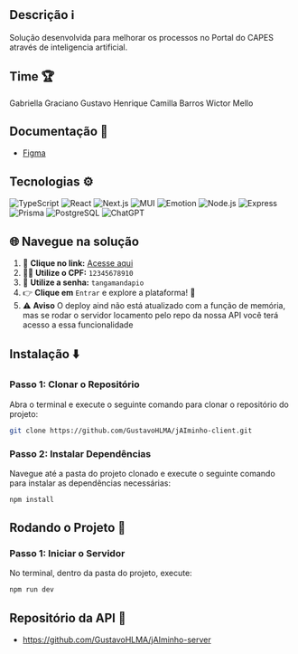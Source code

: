 ## Descrição ℹ️

Solução desenvolvida para melhorar os processos no Portal do CAPES através de inteligencia artificial.

## Time 🏆

Gabriella Graciano
Gustavo Henrique
Camilla Barros
Wictor Mello

## Documentação 📄

- [Figma](https://www.figma.com/design/afEKKBkSncatHtIrqTYK00/Hacka-Peri%C3%B3dicos?node-id=12-2&t=qLcG418Wd6IL45fE-1)


## Tecnologias ⚙️

![TypeScript](https://img.shields.io/badge/TypeScript-3178C6?style=for-the-badge&logo=typescript&logoColor=white)
![React](https://img.shields.io/badge/React-20232A?style=for-the-badge&logo=react&logoColor=61DAFB)
![Next.js](https://img.shields.io/badge/Next.js-000000?style=for-the-badge&logo=next.js&logoColor=white)
![MUI](https://img.shields.io/badge/MUI-007FFF?style=for-the-badge&logo=mui&logoColor=white)
![Emotion](https://img.shields.io/badge/Emotion-C65DFF?style=for-the-badge&logo=emotion&logoColor=white)
![Node.js](https://img.shields.io/badge/Node.js-339933?style=for-the-badge&logo=node.js&logoColor=white)
![Express](https://img.shields.io/badge/Express-000000?style=for-the-badge&logo=express&logoColor=white)
![Prisma](https://img.shields.io/badge/Prisma-2D3748?style=for-the-badge&logo=prisma&logoColor=white)
![PostgreSQL](https://img.shields.io/badge/PostgreSQL-336791?style=for-the-badge&logo=postgresql&logoColor=white)
![ChatGPT](https://img.shields.io/badge/ChatGPT-00A67E?style=for-the-badge&logo=OpenAI&logoColor=white)

## 🌐 Navegue na solução

1. 🔗 **Clique no link:** [Acesse aqui](https://jaiiminho-client.vercel.app/login)
2. 🧑‍💻 **Utilize o CPF:** `12345678910`
3. 🔑 **Utilize a senha:** `tangamandapio`
4. 👉 **Clique em** `Entrar` e explore a plataforma! 🚀
5. ⚠️ **Aviso** O deploy aind não está atualizado com a função de memória, mas se rodar o servidor locamento pelo repo da nossa API você terá acesso a essa funcionalidade
   
## Instalação ⬇️

### Passo 1: Clonar o Repositório

Abra o terminal e execute o seguinte comando para clonar o repositório do projeto:
```bash
git clone https://github.com/GustavoHLMA/jAIminho-client.git
```

### Passo 2: Instalar Dependências

Navegue até a pasta do projeto clonado e execute o seguinte comando para instalar as dependências necessárias:
```bash
npm install
```

## Rodando o Projeto 🏃

### Passo 1: Iniciar o Servidor
No terminal, dentro da pasta do projeto, execute:
```bash
npm run dev
```
## Repositório da API 🔨
- https://github.com/GustavoHLMA/jAIminho-server

